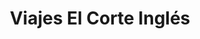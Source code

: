 ---
title: "Viajes El Corte Inglés"
url: /la-habana/viajes-el-corte-ingles/
shop: agencia de viajes
---